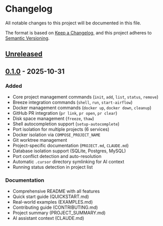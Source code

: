 # Changelog

All notable changes to this project will be documented in this file.

The format is based on [Keep a Changelog](https://keepachangelog.com/en/1.0.0/),
and this project adheres to [Semantic Versioning](https://semver.org/spec/v2.0.0.html).

## [Unreleased]

## [0.1.0] - 2025-10-31

### Added
- Core project management commands (`init`, `add`, `list`, `status`, `remove`)
- Breeze integration commands (`shell`, `run`, `start-airflow`)
- Docker management commands (`docker up`, `docker down`, `cleanup`)
- GitHub PR integration (`pr link`, `pr open`, `pr clear`)
- Disk space management (`freeze`, `thaw`)
- Shell autocompletion support (`setup-autocomplete`)
- Port isolation for multiple projects (6 services)
- Docker isolation via `COMPOSE_PROJECT_NAME`
- Git worktree management
- Project-specific documentation (`PROJECT.md`, `CLAUDE.md`)
- Database isolation support (SQLite, Postgres, MySQL)
- Port conflict detection and auto-resolution
- Automatic `.cursor` directory symlinking for AI context
- Running status detection in project list

### Documentation
- Comprehensive README with all features
- Quick start guide (QUICKSTART.md)
- Real-world examples (EXAMPLES.md)
- Contributing guide (CONTRIBUTING.md)
- Project summary (PROJECT_SUMMARY.md)
- AI assistant context (CLAUDE.md)

[Unreleased]: https://github.com/kaxil/abm/compare/v0.1.0...HEAD
[0.1.0]: https://github.com/kaxil/abm/releases/tag/v0.1.0
